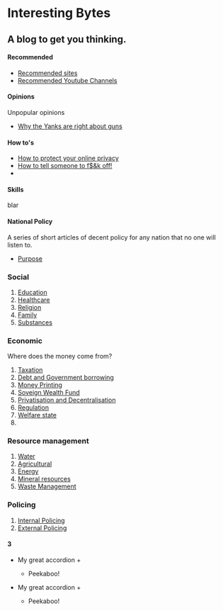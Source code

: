 # Interesting Bytes

## A blog to get you thinking.
<!-- tabs:start -->

#### **Recommended**

* [Recommended sites](InterestingBytes/articles/recommended_sites.md)
* [Recommended Youtube Channels](InterestingBytes/articles/youtube_channels.md)

#### **Opinions**

Unpopular opinions
* [Why the Yanks are right about guns](InterestingBytes/articles/guns.md)

#### **How to's**
* [How to protect your online privacy](InterestingBytes/articles/online_privacy.md)
* [How to tell someone to f$&k off!]()
* 
#### **Skills**
blar
#### **National Policy**
A series of short articles of decent policy for any nation that no one will listen to.
* [Purpose](InterestingBytes/articles/national_policy/purpose.md)
### Social
1. [Education](InterestingBytes/articles/national_policy/education.md)
2. [Healthcare](InterestingBytes/articles/national_policy/healthcare.md)
3. [Religion](InterestingBytes/articles/national_policy/religion.md)
4. [Family](InterestingBytes/articles/national_policy/family.md)
5. [Substances]()
### Economic
Where does the money come from?
1. [Taxation](InterestingBytes/articles/national_policy/taxation.md)
2. [Debt and Government borrowing]()
3. [Money Printing]()
4. [Soveign Wealth Fund]()
5. [Privatisation and Decentralisation]()
6. [Regulation]()
7. [Welfare state]()
8. []()
### Resource management
1. [Water]()
2. [Agricultural]()
3. [Energy]()
4. [Mineral resources]()
5. [Waste Management]()
### Policing
1. [Internal Policing](InterestingBytes/articles/national_policy/internal_policing.md)
2. [External Policing](InterestingBytes/articles/national_policy/external_policing.md)


#### **3**

+ My great accordion +

  - Peekaboo!
+ My great accordion +

  - Peekaboo!
<!-- tabs:end -->




